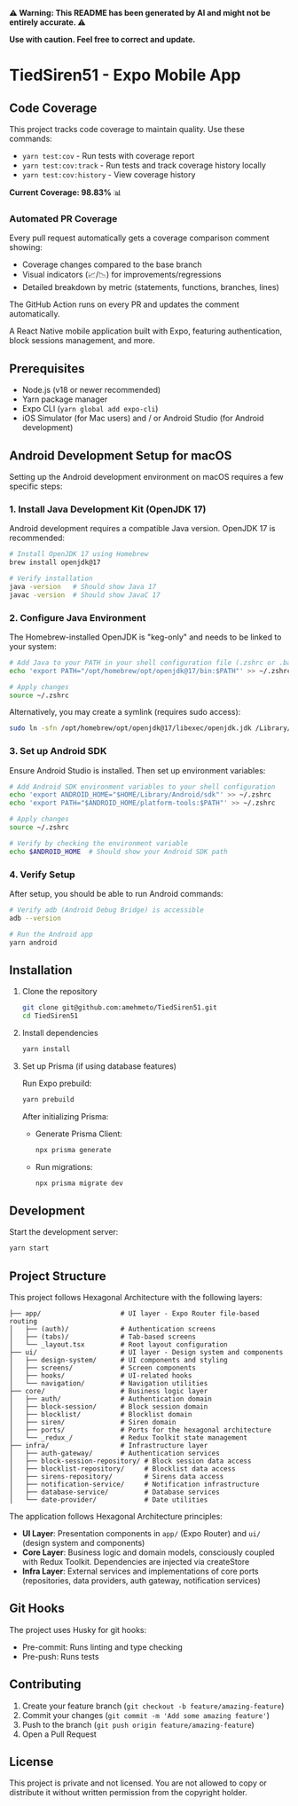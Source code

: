 **⚠️ Warning: This README has been generated by AI and might not be entirely accurate. ⚠️**

**Use with caution. Feel free to correct and update.**

# TiedSiren51 - Expo Mobile App

## Code Coverage

This project tracks code coverage to maintain quality. Use these commands:

- `yarn test:cov` - Run tests with coverage report
- `yarn test:cov:track` - Run tests and track coverage history locally
- `yarn test:cov:history` - View coverage history

**Current Coverage: 98.83%** 📊

### Automated PR Coverage

Every pull request automatically gets a coverage comparison comment showing:
- Coverage changes compared to the base branch
- Visual indicators (📈/📉) for improvements/regressions
- Detailed breakdown by metric (statements, functions, branches, lines)

The GitHub Action runs on every PR and updates the comment automatically.

A React Native mobile application built with Expo, featuring authentication, block sessions management, and more.

## Prerequisites

- Node.js (v18 or newer recommended)
- Yarn package manager
- Expo CLI (`yarn global add expo-cli`)
- iOS Simulator (for Mac users) and / or Android Studio (for Android development)


## Android Development Setup for macOS

Setting up the Android development environment on macOS requires a few specific steps:

### 1. Install Java Development Kit (OpenJDK 17)

Android development requires a compatible Java version. OpenJDK 17 is recommended:

```bash
# Install OpenJDK 17 using Homebrew
brew install openjdk@17

# Verify installation
java -version   # Should show Java 17
javac -version  # Should show JavaC 17
```

### 2. Configure Java Environment

The Homebrew-installed OpenJDK is "keg-only" and needs to be linked to your system:

```bash
# Add Java to your PATH in your shell configuration file (.zshrc or .bash_profile)
echo 'export PATH="/opt/homebrew/opt/openjdk@17/bin:$PATH"' >> ~/.zshrc

# Apply changes
source ~/.zshrc
```

Alternatively, you may create a symlink (requires sudo access):

```bash
sudo ln -sfn /opt/homebrew/opt/openjdk@17/libexec/openjdk.jdk /Library/Java/JavaVirtualMachines/openjdk-17.jdk
```

### 3. Set up Android SDK

Ensure Android Studio is installed. Then set up environment variables:

```bash
# Add Android SDK environment variables to your shell configuration
echo 'export ANDROID_HOME="$HOME/Library/Android/sdk"' >> ~/.zshrc
echo 'export PATH="$ANDROID_HOME/platform-tools:$PATH"' >> ~/.zshrc

# Apply changes
source ~/.zshrc

# Verify by checking the environment variable
echo $ANDROID_HOME  # Should show your Android SDK path
```

### 4. Verify Setup

After setup, you should be able to run Android commands:

```bash
# Verify adb (Android Debug Bridge) is accessible
adb --version

# Run the Android app
yarn android
```

## Installation

1. Clone the repository

   ```bash
   git clone git@github.com:amehmeto/TiedSiren51.git
   cd TiedSiren51
   ```

2. Install dependencies

   ```bash
   yarn install
   ```

3. Set up Prisma (if using database features)

   Run Expo prebuild:

   ```bash
   yarn prebuild
   ```

   After initializing Prisma:

   - Generate Prisma Client:
     ```bash
     npx prisma generate
     ```
   - Run migrations:
     ```bash
     npx prisma migrate dev
     ```

## Development

Start the development server:

```bash
yarn start
```

## Project Structure

This project follows Hexagonal Architecture with the following layers:

```
├── app/                    # UI layer - Expo Router file-based routing
│   ├── (auth)/             # Authentication screens
│   ├── (tabs)/             # Tab-based screens
│   └── _layout.tsx         # Root layout configuration
├── ui/                     # UI layer - Design system and components
│   ├── design-system/      # UI components and styling
│   ├── screens/            # Screen components
│   ├── hooks/              # UI-related hooks
│   └── navigation/         # Navigation utilities
├── core/                   # Business logic layer
│   ├── auth/               # Authentication domain
│   ├── block-session/      # Block session domain
│   ├── blocklist/          # Blocklist domain
│   ├── siren/              # Siren domain
│   ├── ports/              # Ports for the hexagonal architecture
│   └── _redux_/            # Redux Toolkit state management
├── infra/                  # Infrastructure layer
│   ├── auth-gateway/       # Authentication services
│   ├── block-session-repository/ # Block session data access
│   ├── blocklist-repository/     # Blocklist data access
│   ├── sirens-repository/        # Sirens data access
│   ├── notification-service/     # Notification infrastructure
│   ├── database-service/         # Database services
│   └── date-provider/            # Date utilities
```

The application follows Hexagonal Architecture principles:
- **UI Layer**: Presentation components in `app/` (Expo Router) and `ui/` (design system and components)
- **Core Layer**: Business logic and domain models, consciously coupled with Redux Toolkit. Dependencies are injected via createStore
- **Infra Layer**: External services and implementations of core ports (repositories, data providers, auth gateway, notification services)

## Git Hooks

The project uses Husky for git hooks:

- Pre-commit: Runs linting and type checking
- Pre-push: Runs tests

## Contributing

1. Create your feature branch (`git checkout -b feature/amazing-feature`)
2. Commit your changes (`git commit -m 'Add some amazing feature'`)
3. Push to the branch (`git push origin feature/amazing-feature`)
4. Open a Pull Request

## License

This project is private and not licensed.
You are not allowed to copy or distribute it without written permission from the copyright holder.